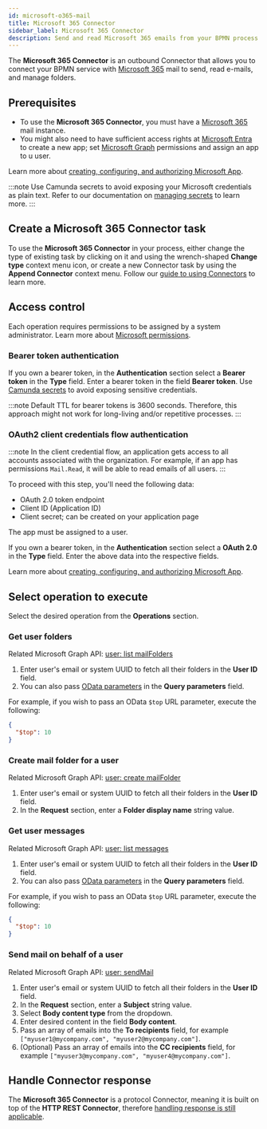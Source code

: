 ```yaml
---
id: microsoft-o365-mail
title: Microsoft 365 Connector
sidebar_label: Microsoft 365 Connector
description: Send and read Microsoft 365 emails from your BPMN process.
---
```


The **Microsoft 365 Connector** is an outbound Connector that allows you to connect your BPMN service with [Microsoft 365](https://outlook.office.com/mail/) mail to send, read e-mails, and manage folders.

## Prerequisites

- To use the **Microsoft 365 Connector**, you must have a [Microsoft 365](https://outlook.office.com/mail/) mail instance.
- You might also need to have sufficient access rights at [Microsoft Entra](https://entra.microsoft.com) to create a new app;
  set [Microsoft Graph](https://developer.microsoft.com/en-us/graph) permissions and assign an app to u user.

Learn more about [creating, configuring, and authorizing Microsoft App](https://learn.microsoft.com/en-us/entra/identity-platform/quickstart-register-app).

:::note
Use Camunda secrets to avoid exposing your Microsoft credentials as plain text.
Refer to our documentation on [managing secrets](/components/console/manage-clusters/manage-secrets.md) to learn more.
:::

## Create a Microsoft 365 Connector task

To use the **Microsoft 365 Connector** in your process, either change the type of existing task by clicking on it and using the wrench-shaped **Change type** context menu icon, or create a new Connector task by using the **Append Connector** context menu. Follow our [guide to using Connectors](/components/connectors/use-connectors/index.md) to learn more.

## Access control

Each operation requires permissions to be assigned by a system administrator. Learn more about [Microsoft permissions](https://learn.microsoft.com/en-us/entra/identity-platform/permissions-consent-overview).

### Bearer token authentication

If you own a bearer token, in the **Authentication** section select a **Bearer token** in the **Type** field.
Enter a bearer token in the field **Bearer token**. Use [Camunda secrets](/components/console/manage-clusters/manage-secrets.md) to avoid exposing sensitive credentials.

:::note
Default TTL for bearer tokens is 3600 seconds. Therefore, this approach might not work for long-living and/or repetitive processes.
:::

### OAuth2 client credentials flow authentication

:::note
In the client credential flow, an application gets access to all accounts associated with the organization.
For example, if an app has permissions `Mail.Read`, it will be able to read emails of all users.
:::

To proceed with this step, you'll need the following data:

- OAuth 2.0 token endpoint
- Client ID (Application ID)
- Client secret; can be created on your application page

The app must be assigned to a user.

If you own a bearer token, in the **Authentication** section select a **OAuth 2.0** in the **Type** field.
Enter the above data into the respective fields.

Learn more about [creating, configuring, and authorizing Microsoft App](https://learn.microsoft.com/en-us/entra/identity-platform/quickstart-register-app).

## Select operation to execute

Select the desired operation from the **Operations** section.

### Get user folders

Related Microsoft Graph API: [user: list mailFolders](https://learn.microsoft.com/en-us/graph/api/user-list-mailfolders)

1. Enter user's email or system UUID to fetch all their folders in the **User ID** field.
2. You can also pass [OData parameters](https://learn.microsoft.com/en-us/graph/query-parameters?tabs=http) in the **Query parameters** field.

For example, if you wish to pass an OData `$top` URL parameter, execute the following:

```json
{
  "$top": 10
}
```

### Create mail folder for a user

Related Microsoft Graph API: [user: create mailFolder](https://learn.microsoft.com/en-us/graph/api/user-post-mailfolders)

1. Enter user's email or system UUID to fetch all their folders in the **User ID** field.
2. In the **Request** section, enter a **Folder display name** string value.

### Get user messages

Related Microsoft Graph API: [user: list messages](https://learn.microsoft.com/en-us/graph/api/user-list-messages)

1. Enter user's email or system UUID to fetch all their folders in the **User ID** field.
2. You can also pass [OData parameters](https://learn.microsoft.com/en-us/graph/query-parameters?tabs=http) in the **Query parameters** field.

For example, if you wish to pass an OData `$top` URL parameter, execute the following:

```json
{
  "$top": 10
}
```

### Send mail on behalf of a user

Related Microsoft Graph API: [user: sendMail](https://learn.microsoft.com/en-us/graph/api/user-sendmail)

1. Enter user's email or system UUID to fetch all their folders in the **User ID** field.
2. In the **Request** section, enter a **Subject** string value.
3. Select **Body content type** from the dropdown.
4. Enter desired content in the field **Body content**.
5. Pass an array of emails into the **To recipients** field, for example `["myuser1@mycompany.com", "myuser2@mycompany.com"]`.
6. (Optional) Pass an array of emails into the **CC recipients** field, for example `["myuser3@mycompany.com", "myuser4@mycompany.com"]`.

## Handle Connector response

The **Microsoft 365 Connector** is a protocol Connector, meaning it is built on top of the **HTTP REST Connector**, therefore
[handling response is still applicable](/components/connectors/protocol/rest.md#response).
